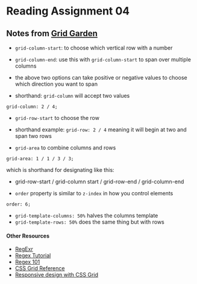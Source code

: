 # Reading Assignment 04

## Notes from [Grid Garden](https://cssgridgarden.com/)

- `grid-column-start`: to choose which vertical row with a number

- `grid-column-end`: use this with `grid-column-start` to span over multiple columns

- the above two options can take positive or negative values to choose which direction you want to span

- shorthand: `grid-column` will accept two values

```
grid-column: 2 / 4;
```

- `grid-row-start` to choose the row

- shorthand example: `grid-row: 2 / 4` meaning it will begin at two and span two rows

- `grid-area` to combine columns and rows

```
grid-area: 1 / 1 / 3 / 3;
```

which is shorthand for designating like this:

- grid-row-start / grid-column start / grid-row-end / grid-column-end

- `order` property is similar to `z-index` in how you control elements

```
order: 6;
```

- `grid-template-columns: 50%` halves the columns template
- `grid-template-rows: 50%` does the same thing but with rows

#### Other Resources

- [RegExr](https://regexr.com/)
- [Regex Tutorial](https://medium.com/factory-mind/regex-tutorial-a-simple-cheatsheet-by-examples-649dc1c3f285)
- [Regex 101](https://regex101.com/)
- [CSS Grid Reference](https://css-tricks.com/snippets/css/complete-guide-grid/)
- [Responsive design with CSS Grid](https://medium.com/samsung-internet-dev/common-responsive-layouts-with-css-grid-and-some-without-245a862f48df)
